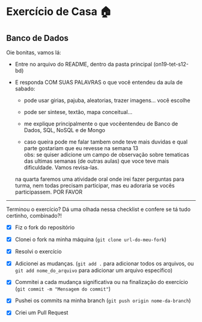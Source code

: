 # Exercício de Casa 🏠 

## Banco de Dados

Oie bonitas, vamos lá:

- Entre no arquivo do README, dentro da pasta principal (on19-tet-s12-bd)

- E responda COM SUAS PALAVRAS o que você entendeu da aula de sabado:

  * pode usar girias, pajuba, aleatorias, trazer imagens... você escolhe

  * pode ser sintese, textão, mapa conceitual... 
  
  * me explique principalmente o que vocêentendeu de Banco de Dados, SQL, NoSQL e de Mongo
  
  * caso queira pode me falar tambem onde teve mais duvidas e qual parte gostariam que eu revesse na semana 13  
  obs: se quiser adicione um campo de observação sobre tematicas das ultimas semanas (de outras aulas) que voce teve mais dificuldade. Vamos revisa-las.

  na quarta faremos uma atividade oral onde irei fazer perguntas para turma, nem todas precisam participar, mas eu adoraria se vocês participassem. POR FAVOR 


---

Terminou o exercício? Dá uma olhada nessa checklist e confere se tá tudo certinho, combinado?!

- [x] Fiz o fork do repositório

- [x] Clonei o fork na minha máquina (`git clone url-do-meu-fork`)

- [x] Resolvi o exercício

- [x] Adicionei as mudanças. (`git add .` para adicionar todos os arquivos, ou `git add nome_do_arquivo` para adicionar um arquivo específico)

- [x] Commitei a cada mudança significativa ou na finalização do exercício (`git commit -m "Mensagem do commit"`)

- [x] Pushei os commits na minha branch (`git push origin nome-da-branch`)

- [x] Criei um Pull Request